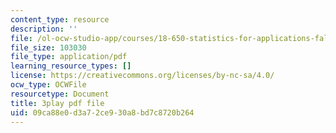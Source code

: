 ```yaml
---
content_type: resource
description: ''
file: /ol-ocw-studio-app/courses/18-650-statistics-for-applications-fall-2016/09ca88e0d3a72ce930a8bd7c8720b264_X-ix97pw0xY.pdf
file_size: 103030
file_type: application/pdf
learning_resource_types: []
license: https://creativecommons.org/licenses/by-nc-sa/4.0/
ocw_type: OCWFile
resourcetype: Document
title: 3play pdf file
uid: 09ca88e0-d3a7-2ce9-30a8-bd7c8720b264
---
```

